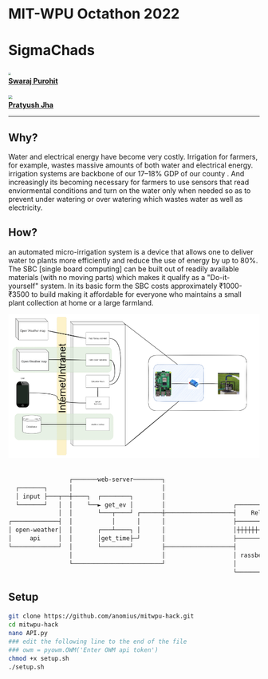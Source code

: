 # MIT-WPU Octathon 2022



# SigmaChads

<u>[<img src="https://i.ibb.co/q5rx5sj/Swaraj-Purohit1.png" style="zoom:33%;" /><br> **Swaraj Purohit**](https://swarajpurohit.me)</u>



<u>[<img src="https://avatars.githubusercontent.com/u/61881158?v=4" style="zoom: 50%;" /><br> **Pratyush Jha**](https://github.com/Pratyush-svg)</u>

---

## Why?
Water and electrical energy have become very costly. Irrigation for farmers, for example, wastes massive amounts of both water and electrical energy.  irrigation systems are backbone of our  17–18% GDP of our county . And increasingly its becoming necessary for farmers to use sensors that read enviormental conditions and turn on the water only when needed so as to prevent under watering or over watering  which wastes water as well as electricity.

## How?
an automated micro-irrigation system is a device that allows one to deliver water to plants more efficiently and reduce the use of energy by up to 80%. The SBC [single board computing] can be built out of readily available materials (with no moving parts) which makes it qualify as a "Do-it-yourself" system. In its basic form the SBC costs approximately ₹1000-₹3500 to build making it affordable for everyone who maintains a small plant collection at home or a large farmland.


![](Assets/arch-diagram.png)

```bash

                 ┌───────web-server────────┐
  ┌───────┐      │                         │
  │ input ├───┬──┼────┐  ┌────────┐        │
  └───────┘   │  │    └──► get_ev │        │                   ┌──────────────┐
              │  │       └───┬────┘ ┌──────┼───────────────────┤    Relay     │
┌─────────────┤  │           │      │      │                   ├──────────────┤
│ open-weather│  │       ┌───┴────┐ │      │                   │┼┼┼┼┼┼┼┼┼┼┼┼┼┼│
│     api     │  │       │get_time├─┘      │                   ├──────────────┤
└─────────────┘  │       └────────┘        ├───────────────────┤              │
                 │                         │                   │ rassberry-pi │
                 └─────────────────────────┘                   │              │
                                                               └──────────────┘


```


## Setup
``` bash
git clone https://github.com/anomius/mitwpu-hack.git
cd mitwpu-hack
nano API.py
### edit the following line to the end of the file
### owm = pyowm.OWM('Enter OWM api token')
chmod +x setup.sh
./setup.sh
```

